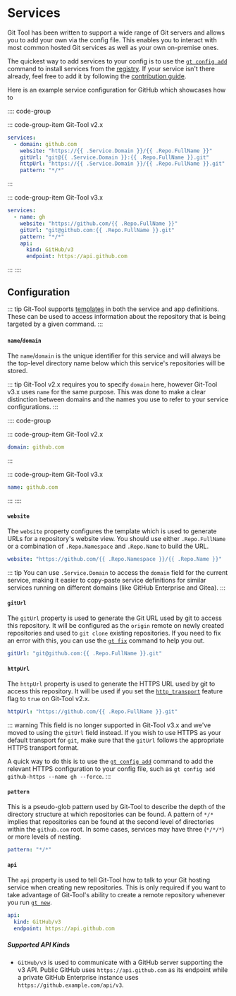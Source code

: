 # Services
Git Tool has been written to support a wide range of Git servers and allows you to add your own via the config file.
This enables you to interact with most common hosted Git services as well as your own on-premise ones.

The quickest way to add services to your config is to use the [`gt config add`](../commands/config.md#config-add)
command to install services from the [registry](registry.md). If your service isn't there already, feel free to
add it by following the [contribution guide](registry.md#contributing).

Here is an example service configuration for GitHub which showcases how to 

:::: code-group

::: code-group-item Git-Tool v2.x
```yaml
services:
  - domain: github.com
    website: "https://{{ .Service.Domain }}/{{ .Repo.FullName }}"
    gitUrl: "git@{{ .Service.Domain }}:{{ .Repo.FullName }}.git"
    httpUrl: "https://{{ .Service.Domain }}/{{ .Repo.FullName }}.git"
    pattern: "*/*"
```
:::

::: code-group-item Git-Tool v3.x
```yaml
services:
  - name: gh
    website: "https://github.com/{{ .Repo.FullName }}"
    gitUrl: "git@github.com:{{ .Repo.FullName }}.git"
    pattern: "*/*"
    api:
      kind: GitHub/v3
      endpoint: https://api.github.com
```
:::
::::

## Configuration
::: tip
Git-Tool supports [templates](templates.md) in both the service and app definitions. These can be used to
access information about the repository that is being targeted by a given command.
:::


#### `name`/`domain` <Badge text="required" type="danger"/>
The `name`/`domain` is the unique identifier for this service and will always be the top-level directory
name below which this service's repositories will be stored.

::: tip
Git-Tool v2.x requires you to specify `domain` here, however Git-Tool v3.x uses `name` for the same purpose.
This was done to make a clear distinction between domains and the names you use to refer to your service configurations.
:::

:::: code-group

::: code-group-item Git-Tool v2.x
```yaml
domain: github.com
```
:::

::: code-group-item Git-Tool v3.x
```yaml
name: github.com
```
:::
::::

#### `website` <Badge text="required" type="danger"/>
The `website` property configures the template which is used to generate URLs for a repository's
website view. You should use either `.Repo.FullName` or a combination of `.Repo.Namespace`
and `.Repo.Name` to build the URL.

```yaml
website: "https://github.com/{{ .Repo.Namespace }}/{{ .Repo.Name }}"
```

::: tip
You can use `.Service.Domain` to access the `domain` field for the current service, making
it easier to copy-paste service definitions for similar services running on different domains
(like GitHub Enterprise and Gitea).
:::

#### `gitUrl` <Badge text="required" type="danger" />
The `gitUrl` property is used to generate the Git URL used by git to access this repository.
It will be configured as the `origin` remote on newly created repositories and used to `git clone`
existing repositories. If you need to fix an error with this, you can use the [`gt fix`](../commands/repos.md#fix)
command to help you out.

```yaml
gitUrl: "git@github.com:{{ .Repo.FullName }}.git"
```


#### `httpUrl` <Badge text="required" type="danger"/>
The `httpUrl` property is used to generate the HTTPS URL used by git to access this repository.
It will be used if you set the [`http_transport`](features.md#http_transport) feature flag to `true` on Git-Tool v2.x.

```yaml
httpUrl: "https://github.com/{{ .Repo.FullName }}.git"
```

::: warning
This field is no longer supported in Git-Tool v3.x and we've moved to using the `gitUrl` field instead.
If you wish to use HTTPS as your default transport for `git`, make sure that the `gitUrl` follows the
appropriate HTTPS transport format.

A quick way to do this is to use the [`gt config add`](../commands/config.md#config-add) command to add
the relevant HTTPS configuration to your config file, such as `gt config add github-https --name gh --force`.
:::

#### `pattern` <Badge text="required" type="danger"/>
This is a pseudo-glob pattern used by Git-Tool to describe the depth of the directory structure
at which repositories can be found. A pattern of `*/*` implies that repositories can be found at
the second level of directories within the `github.com` root. In some cases, services may have
three (`*/*/*`) or more levels of nesting.

```yaml
pattern: "*/*"
```

#### `api` <Badge text="v3.x"/>
The `api` property is used to tell Git-Tool how to talk to your Git hosting service when creating
new repositories. This is only required if you want to take advantage of Git-Tool's ability to
create a remote repository whenever you run [`gt new`](../commands/repos.md#new).

```yaml
api:
  kind: GitHub/v3
  endpoint: https://api.github.com
```

##### Supported API Kinds

- `GitHub/v3` is used to communicate with a GitHub server supporting the v3 API. Public GitHub uses
  `https://api.github.com` as its endpoint while a private GitHub Enterprise instance uses
  `https://github.example.com/api/v3`.